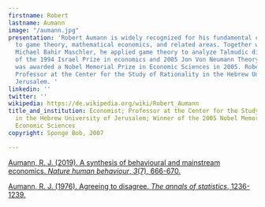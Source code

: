 ```yaml
---
firstname: Robert
lastname: Aumann
image: "/aumann.jpg"
presentation: 'Robert Aumann is widely recognized for his fundamental contributions
  to game theory, mathematical economics, and related areas. Together with mathematician
  Michael Bahir Maschler, he applied game theory to analyze Talmudic dilemmas. Laureate
  of the 1994 Israel Prize in economics and 2005 Jon Von Neumann Theory Prize, he
  was awarded a Nobel Memorial Prize in Economic Sciences in 2005. Robert Aumann is
  Professor at the Center for the Study of Rationality in the Hebrew University of
  Jerusalem. '
linkedin: ''
twitter: ''
wikipedia: https://de.wikipedia.org/wiki/Robert_Aumann
title_and_institution: Economist; Professor at the Center for the Study of Rationality
  in the Hebrew University of Jerusalem; Winner of the 2005 Nobel Memorial Prize in
  Economic Sciences
copyright: Sponge Bob, 2007

---
```

[Aumann, R. J. (2019). A synthesis of behavioural and mainstream economics. _Nature human behaviour_, _3_(7), 666-670. ](https://www.nature.com/articles/s41562-019-0617-3 "Aumann, R. J. (2019). A synthesis of behavioural and mainstream economics. Nature human behaviour, 3(7), 666-670. ")

[Aumann, R. J. (1976). Agreeing to disagree. _The annals of statistics_, 1236-1239.](https://www.jstor.org/stable/2958591?seq=1#metadata_info_tab_contents "Aumann, R. J. (1976). Agreeing to disagree. The annals of statistics, 1236-1239.") 